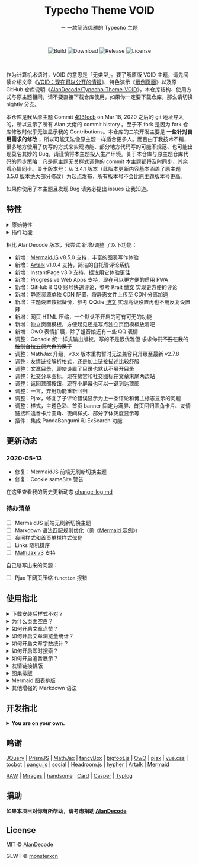 <h1 align="center">Typecho Theme VOID</h1>

<div align="center">

✏ 一款简洁优雅的 Typecho 主题

</div></br>

<div align="center">

![Build](https://img.shields.io/github/workflow/status/monsterxcn/Typecho-Theme-VOID/Build?style=flat-square)  ![Download](https://img.shields.io/github/downloads/monsterxcn/Typecho-Theme-VOID/total?style=flat-square)  ![Release](https://img.shields.io/github/v/release/monsterxcn/Typecho-Theme-VOID?style=flat-square)  ![License](https://img.shields.io/github/license/monsterxcn/Typecho-Theme-VOID?label=GLWTPL&style=flat-square)

</div></br>


作为计算机术语时，VOID 的意思是「无类型」。要了解原版 VOID 主题，请先阅读介绍文章《[VOID：现在可以公开的情报](https://blog.imalan.cn/archives/247/)》、特色演示《[示例页面](https://blog.imalan.cn/archives/194/)》以及原 GitHub 仓库说明《[AlanDecode/Typecho-Theme-VOID](https://github.com/AlanDecode/Typecho-Theme-VOID)》，本仓库结构、使用方式与原主题相同，请不要直接下载仓库使用，如果你一定要下载仓库，那么请切换 nightly 分支。

本仓库是我从原主题 Commit [4931ecb](https://github.com/AlanDecode/Typecho-Theme-VOID/commit/4931ecb4e3ce21761afaf2fc9f2e414311d2b20a) on Mar 18, 2020 之后的 git 地址导入的，所以显示了所有 Alan 大佬的 commit history 。至于不 fork 是因为 fork 仓库修改时似乎无法显示我的 Contributions。本仓库的二次开发主要是 **一些针对自用需求的修改** ，所以可能无法像原主题一样适合更多人。而且由于我技术不精，很多地方使用了仿写的方式来实现功能、部分地方代码写的可能不规范、也可能出现莫名其妙的 Bug，请谨慎将本主题投入生产环境。关于本仓库与原主题仓库代码的同步策略：凡是原主题无关样式调整的 commit 本主题都将及时同步，其余看心情同步。关于版本号：从 3.4.1 版本（此版本更新内容基本涵盖了原主题 3.5.0 版本绝大部分修改）为起点发布，所有版本号不会比原主题版本号更高。

如果你使用了本主题且发现 Bug 请务必提出 issues 让我知道。

## 特性

<details><summary>原始特性</summary><br>

* 响应式设计
* PJAX 无刷新体验
* AJAX 评论
* 前台无跳转登陆（兼容 PJAX）
* 自动夜间模式
* 优秀的可读性
* 衬线、非衬线两种文字风格
* 代码高亮（浅色暗色两种风格，随主题切换）
* Mac 风格代码块（可开启或关闭）
* 代码行号
* 站点样式设置面板（日夜转换、字体、字号）
* MathJax 公式
* 表情解析（文章、评论可用）
* 图片排版（可用作相册）
* 图片懒加载
* 灵活的头图设置
* 文章目录解析
* 完整的结构化数据支持
* 够用的后台设置与丰富的高级设置

</details>

<details><summary>插件功能</summary><br>

* 浏览量统计
* 文章点赞
* 文章字数统计
* 评论投票与自动折叠
* 访客互动展示

</details>

相比 AlanDecode 版本，我尝试 新增/调整 了以下功能：

 - 新增：[MermaidJS](https://github.com/mermaid-js/mermaid) v8.5.0 支持，丰富的图表写作体验
 - 新增：[Artalk](https://github.com/qwqcode/Artalk) v1.0.4 支持，简洁的自托管评论系统
 - 新增：InstantPage v3.0 支持，据说用它体验更佳
 - 新增：Progressive Web Apps 支持，现在可以更方便的启用 PWA
 - 新增：GitHub & QQ 账号快速评论，参考 Krait [博文](https://krait.cn/major/1888.html) 实现更方便的评论
 - 新增：静态资源单独 CDN 配置，将静态文件上传至 CDN 分离加速
 - 新增：主题设置数据备份，参考 QQdie [博文](https://qqdie.com/archives/typecho-templates-backup-and-restore.html) 实现高级设置再也不用反复设置辣
 - 新增：网页 HTML 压缩，一个默认不开启的可有可无的功能
 - 新增：独立页面模板，方便起见还是写点独立页面模板放着吧
 - 新增：OwO 表情扩展，除了蛆音娘还有一些 QQ 表情
 - 调整：Console 统一样式输出版权，写的不是很优雅但 ~~求求你们不要在我的控制台拉五颜六色的屎了~~
 - 调整：MathJax 升级，v3.x 版本重构暂时无法兼容只升级至最新 v2.7.8
 - 调整：友情链接解析格式，还是加上链接描述比较舒服
 - 调整：文章目录，即使设置了目录也默认不展开目录
 - 调整：社交分享图标，现在赞赏和社交图标在文章末尾两边站
 - 调整：返回顶部按钮，现在小屏幕也可以一键到达顶部
 - 调整：一言，弃用功能重新回归
 - 调整：Pjax，修复了子评论错误显示为上一条评论和博主标志显示的问题
 - 调整：样式，主题色彩、首页 banner 固定为满屏、首页回归圆角卡片、友情链接和追番卡片圆角、夜间样式、部分字体灰度显示等
 - 插件：集成 PandaBangumi 和 ExSearch 功能

## 更新动态

### 2020-05-13

* 修复：MermaidJS 前端无刷新切换主题
* 修复：Cookie sameSite 警告

在这里查看我的历史更新动态 [change-log.md](https://github.com/monsterxcn/Typecho-Theme-VOID/blob/master/change-log.md)

### 待办清单

 - [ ] MermaidJS 前端无刷新切换主题
 - [ ] Markdown 语法匹配规则优化（见《[Mermaid 示例](https://test.monsterx.cn/Front-end/Mermaid.html)》）
 - [ ] 夜间样式和首页单栏样式优化
 - [ ] Links 随机排序
 - [ ] [MathJax v3](https://github.com/mathjax/MathJax) 支持

自己瞎写出来的问题：

 - [ ] Pjax 下网页压缩 `function` 报错

## 使用指北

<details><summary>下载安装后样式不对？</summary><br>

仓库中的是未压缩的源代码，包含大量实际使用中不需要的文件，并且可能无法直接使用。请一定通过这两个链接下载主题：[发布版](https://github.com/monsterxcn/Typecho-Theme-VOID/releases) | [开发版](https://github.com/monsterxcn/Typecho-Theme-VOID/archive/nightly.zip)。注意其中发布版是下载 VOID-x.x.x.zip 这个压缩包，而不是 Source code。

如果不是上面的问题，请检查你的 CDN 配置结尾是否含 `/` 。

如果不介意 Bug 可以直接从命令行安装主题：

```bash
cd /path/to/wwwroot/ust/themes
git clone https://github.com/monsterxcn/Typecho-Theme-VOID.git -b nightly ./VOID
chmod -R 777 VOID/*

# 后续更新主题直接运行
cd /path/to/wwwroot/ust/themes/VOID
git pull
```

</details>

<details><summary>为什么页面空白？</summary><br>

* 首先检查是否有插件重复引入了 JQuery，若有，在插件设置页面关闭。
* 另外，推荐使用 PHP 7.0 及以上版本搭配 MySQL 数据库。PHP 5.6 或者更低版本以及其它数据库可能出现未知问题（并且我不会去修复）。

</details>

<details><summary>如何开启文章点赞？</summary><br>

点赞功能依赖配套插件，请上传插件并启用。前往 https://github.com/monsterxcn/Typecho-Plugin-VOID 获取插件。

</details>

<details><summary>如何开启文章浏览量统计？</summary><br>

浏览量统计功能依赖配套插件，请上传插件并启用。前往 https://github.com/monsterxcn/Typecho-Plugin-VOID 获取插件。

</details>

<details><summary>如何开启文章字数统计？</summary><br>

字数统计功能依赖配套插件，请上传插件并启用。前往 https://github.com/monsterxcn/Typecho-Plugin-VOID 获取插件。

</details>

<details><summary>如何开启即时搜索？</summary><br>

即时搜索功能依赖配套插件，请上传插件并启用。注意第一次保存插件设置后按照提示重建索引。前往 https://github.com/monsterxcn/Typecho-Plugin-VOID 获取插件。

</details>

<details><summary>如何开启追番展示？</summary><br>

追番展示功能依赖配套插件，请上传插件并启用。注意按照插件提示填写 [Bangumi](https://bgm.tv) 用户 ID 并选择解析方式。前往 https://github.com/monsterxcn/Typecho-Plugin-VOID 获取插件。

</details>

<details><summary>友情链接排版</summary><br>

新建独立页面，然后如此书写：

```
[links]
[(熊猫小 A )+(熊猫小 A 的博客)](https://www.imalan.cn)+(https://secure.gravatar.com/avatar/1741a6eef5c824899e347e4afcbaa75d?s=200&r=G&d=)
[(名称)+(描述)](链接)+(图标)
[/links]
```

文章中、独立页面中都可以通过该语法插入类似的展示块。在某些 Typecho 版本中 HTML 会被转义后输出，请使用 `!!!` 包裹以上代码，例如：

```
!!!
[links]
···
[/links]
!!!
```

`!!!` 需要单独占一行。

</details>

<details><summary>图集排版</summary><br>

在文章中，使用 `[photos][/photos]` 包起来的图片可显示在同一行。例如：

```
[photos]
![](https://cdn.imalan.cn/img/post/2018-10-26/IMG_0073.jpeg)
![](https://cdn.imalan.cn/img/post/2018-10-26/IMG_0053.jpeg)
[/photos]

[photos]
![](https://cdn.imalan.cn/img/post/2018-10-26/IMG_0039.jpeg)
![](https://cdn.imalan.cn/img/post/2018-10-26/IMG_0051.jpeg)
![](https://cdn.imalan.cn/img/post/2018-10-26/IMG_0005.jpeg)
[/photos]
```

在某些 Typecho 版本中 HTML 会被转义后输出，请使用 `!!!` 包裹以上代码，例如：

```
!!!
[photos]
···
[/photos]
!!!
```

`!!!` 需要单独占一行。

</details>

<details><summary>Mermaid 图表排版</summary><br>

主题设置中启用 MermaidJS 后在文章中，使用 `[mermaid][/mermaid]` 包起来的代码可显示为相应图表。例如：

```
[mermaid]
graph TD;
    A-->B;
    A-->C;
    B-->D;
    C-->D;
[/mermaid]

[mermaid]
gantt
dateFormat  YYYY-MM-DD
title Adding GANTT diagram to mermaid
excludes weekdays 2014-01-10

section A section
Completed task            :done,    des1, 2014-01-06,2014-01-08
Active task               :active,  des2, 2014-01-09, 3d
Future task               :         des3, after des2, 5d
Future task2               :         des4, after des3, 5d
[/mermaid]
```

在某些 Typecho 版本中 HTML 会被转义后输出，请使用 `!!!` 包裹以上代码，例如：

```
!!!
[mermaid]
···
[/mermaid]
!!!
```

`!!!` 需要单独占一行。务必保证前一个 Mermaid 图表格式正确，否则后一个将无法显示。

</details>

<details><summary>其他增强的 Markdown 语法</summary><br>

* 注音语法：`{{文本:zhu yin}}`，会渲染为：<ruby>文本<rp> (</rp><rt>zhu yin</rt><rp>)</rp></ruby>
* notice 提示块：`[notice]提示内容[/notice]`

</details>

## 开发指北

<details><summary><b>You are on your own.</b></summary><br>

> This Is A Fork From [AlanDecode/Typecho-Theme-VOID](https://github.com/AlanDecode/Typecho-Theme-VOID) But Show My Contributions.

指引：安装 NodeJS 环境 > clone repo > 安装依赖 > 打包依赖的 JavaScript & CSS > 你构建的主题

 - 关于安装 node-sass 出错请参考《 [安装 node-sass 的正确姿势 - Issue #28 - lmk123/blog](https://github.com/lmk123/blog/issues/28) 》
 - 如果需要你可以尝试在主题仓库根目录下执行 `rm -rf node-modules package-lock.json` 后再安装依赖
 - 如果你对自己的更改很满意或者有很妙的修改想法，**欢迎提出 Pull Request 或 Issues**

```bash
git clone https://github.com/monsterxcn/Typecho-Theme-VOID ./VOID && cd ./VOID

# 使用 cnpm 请参考
alias cnpm="npm --registry=https://registry.npm.taobao.org \
--cache=$HOME/.npm/.cache/cnpm \
--disturl=https://npm.taobao.org/mirrors/node \
--userconfig=$HOME/.cnpmrc"

# 安装依赖
npm install -g gulp
npm install

# 打包依赖的 JS 和 CSS
gulp dev

# 构建主题，生成的主题位于 ./build 目录下
gulp build

# 主题的样式是用 SCSS 写的
# 使用喜欢的方式编译 SCSS，或者使用这个
gulp sass

# 监听 SCSS 更改然后实时编译。
# 尽请添加自己想要的功能，满意后就提交代码。然后：
gulp build
```

</details>

## 鸣谢

[JQuery](https://github.com/jquery/jquery) | [PrismJS](https://github.com/PrismJS/prism/) | [MathJax](https://github.com/mathjax/MathJax-src) | [fancyBox](https://github.com/fancyapps/fancybox) | [bigfoot.js](http://github.com/pxldot/bigfoot) | [OwO](https://github.com/DIYgod/OwO) | [pjax](https://github.com/defunkt/jquery-pjax) | [yue.css](https://github.com/lepture/yue.css) | [tocbot](https://github.com/tscanlin/tocbot) | [pangu.js](https://github.com/vinta/pangu.js) | [social](https://github.com/lepture/social) | [Headroom.js](https://github.com/WickyNilliams/headroom.js) | [hypher](https://github.com/bramstein/hypher) | [Artalk](https://github.com/qwqcode/Artalk) | [Mermaid](https://github.com/mermaid-js/mermaid)

[RAW](https://github.com/AlanDecode/Typecho-Theme-RAW) | [Mirages](https://get233.com/archives/mirages-intro.html) | [handsome](https://www.ihewro.com/archives/489/) | [Card](https://blog.shuiba.co/bitcron-theme-card) | [Casper](https://github.com/TryGhost/Casper) | [Typlog](https://typlog.com/)

## 捐助

**如果本项目对你有所帮助，请考虑捐助 [AlanDecode](https://https://github.com/AlanDecode/Typecho-Theme-VOID)**

## License

MIT © [AlanDecode](https://github.com/AlanDecode)

GLWT © [monsterxcn](https://github.com/monsterxcn)
